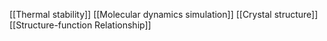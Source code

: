 [[Thermal stability]]
[[Molecular dynamics simulation]]
[[Crystal structure]]
[[Structure-function Relationship]]
